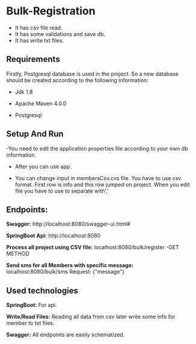 # Bulk-Registration
- It has csv file read.
- It has some validations and save db.
- It has write txt files.

## Requirements
Firstly, Postgresql database is used in the project. So a new database should be created according to the following information:

- Jdk 1.8

- Apache Maven 4.0.0

- Postgresql 


## Setup And Run

-You need to edit the application properties file according to your own db information.

- After you can use app.

- You can change input in membersCsv.cvs file. You have to use csv format. First row is info and this row jumped on project. When you edit file you have to use to separate 
with','

## Endpoints:

 **Swagger:** http://localhost:8080/swagger-ui.html#

 **SpringBoot Api:** http://localhost:8080
 
 **Process all project using CSV file:** localhost:8080/bulk/register  -GET METHOD
 
 **Send sms for all Members with specific message:** localhost:8080/bulk/sms Request: {"message"}

## Used technologies
**SpringBoot:** For api.

**Write/Read Files:** Reading all data from csv later write some info for member to txt files.

**Swagger:** All endpoints are easily schematized.



